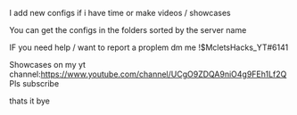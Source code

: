I add new configs if i have time or make videos / showcases

You can get the configs in the folders sorted by the server name

IF you need help / want to report a proplem dm me !$McletsHacks_YT#6141

Showcases on my yt channel:https://www.youtube.com/channel/UCgO9ZDQA9niO4g9FEh1Lf2Q
Pls subscribe

thats it bye
